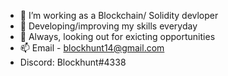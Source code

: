
- 🔭 I’m working as a Blockchain/ Solidity devloper
- 🌱 Developing/improving my skills everyday 
- 💬 Always, looking out for exicting opportunities 
- 📫 Email - blockhunt14@gmail.com
-  Discord: Blockhunt#4338

